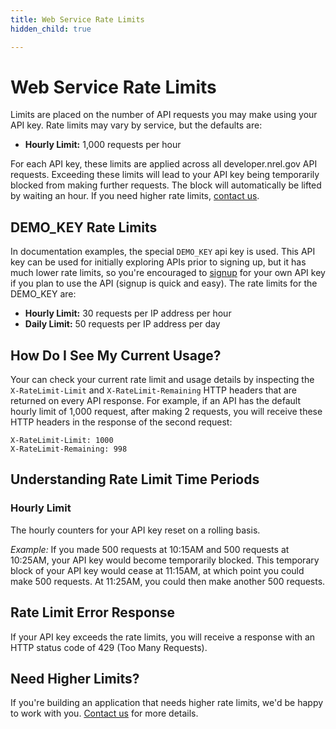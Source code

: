 ```yaml
---
title: Web Service Rate Limits
hidden_child: true

---
```


# Web Service Rate Limits

Limits are placed on the number of API requests you may make using your API key. Rate limits may vary by service, but the defaults are:

- **Hourly Limit:** 1,000 requests per hour

For each API key, these limits are applied across all developer.nrel.gov API requests. Exceeding these limits will lead to your API key being temporarily blocked from making further requests. The block will automatically be lifted by waiting an hour. If you need higher rate limits, [contact us](/contact).

## DEMO_KEY Rate Limits

In documentation examples, the special `DEMO_KEY` api key is used. This API key can be used for initially exploring APIs prior to signing up, but it has much lower rate limits, so you're encouraged to [signup](/signup/) for your own API key if you plan to use the API (signup is quick and easy). The rate limits for the DEMO_KEY are:

- **Hourly Limit:** 30 requests per IP address per hour
- **Daily Limit:** 50 requests per IP address per day

## How Do I See My Current Usage?

Your can check your current rate limit and usage details by inspecting the `X-RateLimit-Limit` and `X-RateLimit-Remaining` HTTP headers that are returned on every API response. For example, if an API has the default hourly limit of 1,000 request, after making 2 requests, you will receive these HTTP headers in the response of the second request:

```
X-RateLimit-Limit: 1000
X-RateLimit-Remaining: 998
```

## Understanding Rate Limit Time Periods

### Hourly Limit

The hourly counters for your API key reset on a rolling basis.

*Example:* If you made 500 requests at 10:15AM and 500 requests at 10:25AM, your API key would become temporarily blocked. This temporary block of your API key would cease at 11:15AM, at which point you could make 500 requests. At 11:25AM, you could then make another 500 requests.

## Rate Limit Error Response

If your API key exceeds the rate limits, you will receive a response with an HTTP status code of 429 (Too Many Requests).

## Need Higher Limits?

If you're building an application that needs higher rate limits, we'd be happy to work with you. [Contact us](/contact) for more details.
